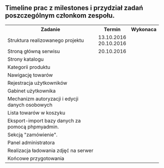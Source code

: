 
<table border="0">
<h2>Timeline prac z milestones i przydział zadań poszczególnym członkom zespołu.</h2>
   <tr>
    <th>Zadanie</th>
    <th>Termin</th>
    <th>Wykonaca</th>
   </tr>
   <tr><td>Struktura realizowanego projektu</td><td>13.10.2016 <br>20.10.2016</td><td></td></tr>
   <tr><td>Stroną główną serwisu</td><td>20.10.2016</td><td></td></tr>
   <tr><td>Strony katalogu</td><td></td><td></td></tr>
   <tr><td>Kategorii  produktu</td><td></td><td></td></tr>
   <tr><td>Nawigację towarów</td><td></td><td></td></tr>
   <tr><td>Rejestracja użytkowników</td><td></td><td></td></tr>
   <tr><td>Gabinet użytkownika</td><td></td><td></td></tr>
   <tr><td>Mechanizm autoryzacji i edycji danych osobowych</td><td></td><td></td></tr>
   <tr><td>Lista towarów w koszyku</td><td></td><td></td></tr>
   <tr><td>Eksport-import bazy danych za pomocą phpmyadmin.</td><td></td><td></td></tr>
   <tr><td>Sekcją "zamówienie".</td><td></td><td></td></tr>
   <tr><td>Panel administratora</td><td></td><td></td></tr>
   <tr><td>Realizacja  ładowania zdjęć na serwer</td><td></td><td></td></tr>
   <tr><td>Końcowe przygotowania</td><td></td><td></td></tr>
  </table>
